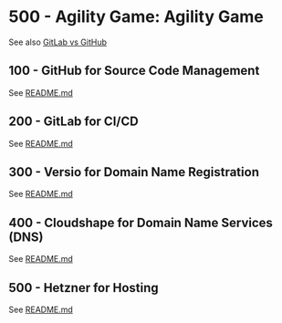 # 500 - Agility Game: Agility Game

See also [GitLab vs GitHub](https://c5r.medium.com/gitlab-vs-github-866d476e3b6e)

## 100 - GitHub for Source Code Management

See [README.md](./100/README.md)

## 200 - GitLab for CI/CD

See [README.md](./200/README.md)

## 300 - Versio for Domain Name Registration

See [README.md](./300/README.md)

## 400 - Cloudshape for Domain Name Services (DNS)

See [README.md](./400/README.md)

## 500 - Hetzner for Hosting

See [README.md](./500/README.md)
